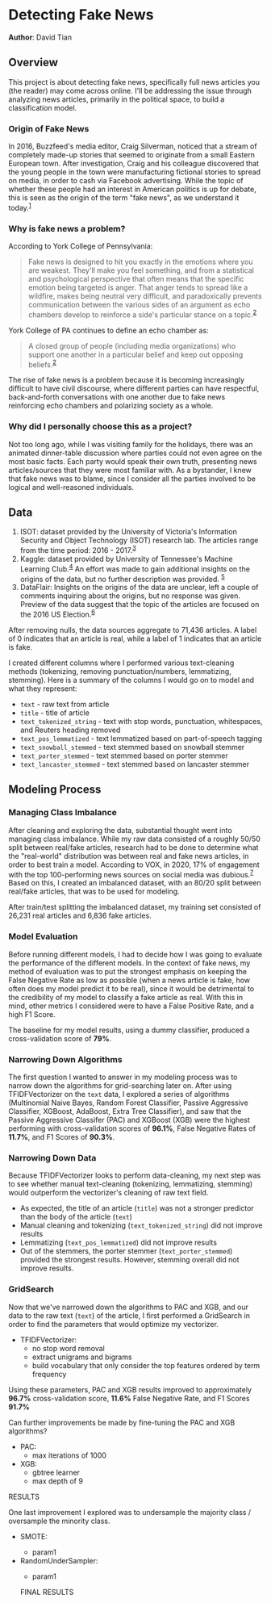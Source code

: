 # Detecting Fake News
**Author**: David Tian

## Overview
This project is about detecting fake news, specifically full news articles you (the reader) may come across online. I'll be addressing the issue through analyzing news articles, primarily in the political space, to build a classification model.

### Origin of Fake News
In 2016, Buzzfeed's media editor, Craig Silverman, noticed that a stream of completely made-up stories that seemed to originate  from a small Eastern European town. After investigation, Craig and his colleague discovered that the young people in the town were manufacturing fictional stories to spread on media, in order to cash via Facebook advertising. While the topic of whether these people had an interest in American politics is up for debate, this is seen as the origin of the term "fake news", as we understand it today.<sup>[1](https://www.bbc.com/news/blogs-trending-42724320)</sup>

### Why is fake news a problem?
According to York College of Pennsylvania:
>Fake news is designed to hit you exactly in the emotions where you are weakest. They'll make you feel something, and from a statistical and psychological perspective that often means that the specific emotion being targeted is anger. That anger tends to spread like a wildfire, makes being neutral very difficult, and paradoxically prevents communication between the various sides of an argument as echo chambers develop to reinforce a side's particular stance on a topic.<sup>[2](https://library.ycp.edu/c.php?g=935163&p=6756543)</sup>

York College of PA continues to define an echo chamber as:
>A closed group of people (including media organizations) who support one another in a particular belief and keep out opposing beliefs.<sup>[2](https://library.ycp.edu/c.php?g=935163&p=6756543)</sup>

The rise of fake news is a problem because it is becoming increasingly difficult to have civil discourse, where different parties can have respectful, back-and-forth conversations with one another due to fake news reinforcing echo chambers and polarizing society as a whole.

### Why did I personally choose this as a project?
Not too long ago, while I was visiting family for the holidays, there was an animated dinner-table discussion where parties could not even agree on the most basic facts. Each party would speak their own truth, presenting news articles/sources that they were most familiar with. As a bystander, I knew that fake news was to blame, since I consider all the parties involved to be logical and well-reasoned individuals.

## Data
1. ISOT: dataset provided by the University of Victoria's Information Security and Object Technology (ISOT) research lab. The articles range from the time period: 2016 - 2017.<sup>[3](https://www.uvic.ca/engineering/ece/isot/datasets/fake-news/index.php)</sup>
2. Kaggle: dataset provided by University of Tennessee's Machine Learning Club.<sup>[4](https://www.kaggle.com/c/fake-news/overview)</sup> An effort was made to gain additional insights on the origins of the data, but no further description was provided. <sup>[5](https://ibb.co/ZgZ3XkH)</sup>
3. DataFlair: Insights on the origins of the data are unclear, left a couple of comments inquiring about the origins, but no response was given. Preview of the data suggest that the topic of the articles are focused on the 2016 US Election.<sup>[6](https://data-flair.training/blogs/advanced-python-project-detecting-fake-news/)</sup>

After removing nulls, the data sources aggregate to 71,436 articles. A label of 0 indicates that an article is real, while a label of 1 indicates that an article is fake.

I created different columns where I performed various text-cleaning methods (tokenizing, removing punctuation/numbers, lemmatizing, stemming). Here is a summary of the columns I would go on to model and what they represent:
* `text` - raw text from article
* `title` - title of article
* `text_tokenized_string` - text with stop words, punctuation, whitespaces, and Reuters heading removed
* `text_pos_lemmatized` - text lemmatized based on part-of-speech tagging
* `text_snowball_stemmed` - text stemmed based on snowball stemmer
* `text_porter_stemmed` - text stemmed based on porter stemmer
* `text_lancaster_stemmed` - text stemmed based on lancaster stemmer

## Modeling Process

### Managing Class Imbalance
After cleaning and exploring the data, substantial thought went into managing class imbalance. While my raw data consisted of a roughly 50/50 split between real/fake articles, research had to be done to determine what the "real-world" distribution was between real and fake news articles, in order to best train a model. According to VOX, in 2020, 17% of engagement with the top 100-performing news sources on social media was dubious.<sup>[7](https://www.vox.com/policy-and-politics/2020/12/22/22195488/fake-news-social-media-2020)</sup> Based on this, I created an imbalanced dataset, with an 80/20 split between real/fake articles, that was to be used for modeling.

After train/test splitting the imbalanced dataset, my training set consisted of 26,231 real articles and 6,836 fake articles.

### Model Evaluation
Before running different models, I had to decide how I was going to evaluate the performance of the different models. In the context of fake news, my method of evaluation was to put the strongest emphasis on keeping the False Negative Rate as low as possible (when a news article is fake, how often does my model predict it to be real), since it would be detrimental to the credibility of my model to classify a fake article as real. With this in mind, other metrics I considered were to have a False Positive Rate, and a high F1 Score.

The baseline for my model results, using a dummy classifier, produced a cross-validation score of **79%**.

### Narrowing Down Algorithms
The first question I wanted to answer in my modeling process was to narrow down the algorithms for grid-searching later on. After using TFIDFVectorizer on the `text` data, I explored a series of algorithms (Multinomial Naive Bayes, Random Forest Classifier, Passive Aggressive Classifier, XGBoost, AdaBoost, Extra Tree Classifier), and saw that the Passive Aggressive Classifer (PAC) and XGBoost (XGB) were the highest performing with cross-validation scores of **96.1%**, False Negative Rates of **11.7%**, and F1 Scores of **90.3%**.

### Narrowing Down Data
Because TFIDFVectorizer looks to perform data-cleaning, my next step was to see whether  manual text-cleaning (tokenizing, lemmatizing, stemming) would outperform the vectorizer's cleaning of raw text field. 
- As expected, the title of an article (`title`) was not a stronger predictor than the body of the article (`text`)
- Manual cleaning and tokenizing (`text_tokenized_string`) did not improve results
- Lemmatizing (`text_pos_lemmatized`) did not improve results
- Out of the stemmers, the porter stemmer (`text_porter_stemmed`) provided the strongest results. However, stemming overall did not improve results.

### GridSearch
Now that we've narrowed down the algorithms to PAC and XGB, and our data to the raw text (`text`) of the article, I first performed a GridSearch in order to find the parameters that would optimize my vectorizer.
* TFIDFVectorizer:
    * no stop word removal
    * extract unigrams and bigrams
    * build vocabulary that only consider the top features ordered by term frequency

Using these parameters, PAC and XGB results improved to approximately **96.7%** cross-validation score, **11.6%** False Negative Rate, and F1 Scores **91.7%**

Can further improvements be made by fine-tuning the PAC and XGB algorithms?
* PAC:
    * max iterations of 1000
* XGB:
    * gbtree learner
    * max depth of 9

RESULTS

One last improvement I explored was to undersample the majority class / oversample the minority class.
<ul>
<li>SMOTE:</li>
<ul>
<li>param1</li>
</ul>
</li>
<li>RandomUnderSampler:</li>
<ul>
<li>param1</li>
</ul>

FINAL RESULTS


